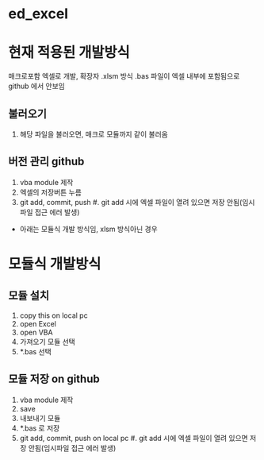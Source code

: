 # ed_excel

# 현재 적용된 개발방식
매크로포함 엑셀로 개발, 확장자 .xlsm 방식
.bas 파일이 엑셀 내부에 포함됨으로 github 에서 안보임
## 불러오기
1. 해당 파일을 불러오면, 매크로 모듈까지 같이 불러옴
## 버전 관리 github
1. vba module 제작
1. 엑셀의 저장버튼 누름
1. git add, commit, push 
#. git add 시에 엑셀 파일이 열려 있으면 저장 안됨(임시파일 접근 에러 발생)



- 아래는 모듈식 개발 방식임, xlsm 방식아닌 경우
# 모듈식 개발방식 
## 모듈 설치
1. copy this on local pc
1. open Excel
1. open VBA 
1. 가져오기 모듈 선택
1. *.bas 선택
## 모듈 저장 on github
1. vba module 제작
1. save 
1. 내보내기 모듈
1. *.bas  로 저장
1. git add, commit, push on local pc 
#. git add 시에 엑셀 파일이 열려 있으면 저장 안됨(임시파일 접근 에러 발생)

